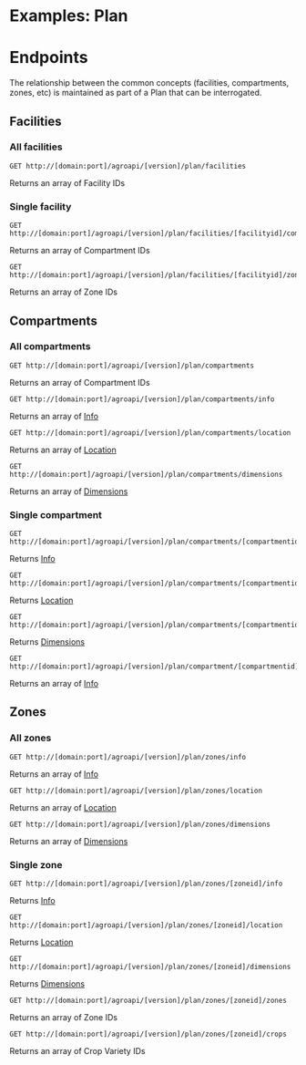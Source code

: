 # Examples: Plan

# Endpoints
The relationship between the common concepts (facilities, compartments, zones, etc) is maintained as part of a Plan that can be interrogated.

## Facilities
### All facilities
```
GET http://[domain:port]/agroapi/[version]/plan/facilities  
```
Returns an array of Facility IDs  

### Single facility
```
GET http://[domain:port]/agroapi/[version]/plan/facilities/[facilityid]/compartments  
```
Returns an array of Compartment IDs  

```
GET http://[domain:port]/agroapi/[version]/plan/facilities/[facilityid]/zones  
```
Returns an array of Zone IDs  

## Compartments
### All compartments
```
GET http://[domain:port]/agroapi/[version]/plan/compartments  
```
Returns an array of Compartment IDs  

```
GET http://[domain:port]/agroapi/[version]/plan/compartments/info  
```
Returns an array of [Info](https://github.com/open-ag-tech/api-spec/blob/master/versions/general-0.0.1.md#info-data)  

```
GET http://[domain:port]/agroapi/[version]/plan/compartments/location  
```
Returns an array of [Location](https://github.com/open-ag-tech/api-spec/blob/master/versions/general-0.0.1.md#location-data)  
```
GET http://[domain:port]/agroapi/[version]/plan/compartments/dimensions  
```
Returns an array of [Dimensions](https://github.com/open-ag-tech/api-spec/blob/master/versions/general-0.0.1.md#dimension-data)  


### Single compartment
```
GET http://[domain:port]/agroapi/[version]/plan/compartments/[compartmentid]/info  
```
Returns [Info](https://github.com/open-ag-tech/api-spec/blob/master/versions/general-0.0.1.md#info-data)  

```
GET http://[domain:port]/agroapi/[version]/plan/compartments/[compartmentid]/location  
```
Returns [Location](https://github.com/open-ag-tech/api-spec/blob/master/versions/general-0.0.1.md#location-data)  

```
GET http://[domain:port]/agroapi/[version]/plan/compartments/[compartmentid]/dimensions  
```
Returns [Dimensions](https://github.com/open-ag-tech/api-spec/blob/master/versions/general-0.0.1.md#dimension-data)  

```
GET http://[domain:port]/agroapi/[version]/plan/compartment/[compartmentid]/zones  
```
Returns an array of [Info](https://github.com/open-ag-tech/api-spec/blob/master/versions/general-0.0.1.md#info-data)  

## Zones
### All zones
```
GET http://[domain:port]/agroapi/[version]/plan/zones/info  
```
Returns an array of [Info](https://github.com/open-ag-tech/api-spec/blob/master/versions/general-0.0.1.md#info-data)  

```
GET http://[domain:port]/agroapi/[version]/plan/zones/location  
```
Returns an array of [Location](https://github.com/open-ag-tech/api-spec/blob/master/versions/general-0.0.1.md#location-data)  

```
GET http://[domain:port]/agroapi/[version]/plan/zones/dimensions  
```
Returns an array of [Dimensions](https://github.com/open-ag-tech/api-spec/blob/master/versions/general-0.0.1.md#dimension-data)  

### Single zone
```
GET http://[domain:port]/agroapi/[version]/plan/zones/[zoneid]/info  
```
Returns [Info](https://github.com/open-ag-tech/api-spec/blob/master/versions/general-0.0.1.md#info-data)  

```
GET http://[domain:port]/agroapi/[version]/plan/zones/[zoneid]/location  
```
Returns [Location](https://github.com/open-ag-tech/api-spec/blob/master/versions/general-0.0.1.md#location-data)  

```
GET http://[domain:port]/agroapi/[version]/plan/zones/[zoneid]/dimensions  
```
Returns [Dimensions](https://github.com/open-ag-tech/api-spec/blob/master/versions/general-0.0.1.md#dimension-data)  

```
GET http://[domain:port]/agroapi/[version]/plan/zones/[zoneid]/zones  
```
Returns an array of Zone IDs  

```
GET http://[domain:port]/agroapi/[version]/plan/zones/[zoneid]/crops  
```
Returns an array of Crop Variety IDs  
